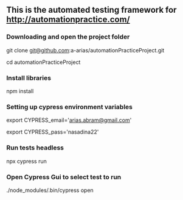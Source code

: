 ## This is the automated testing framework for ​http://automationpractice.com/

### Downloading and open the project folder
git clone git@github.com:a-arias/automationPracticeProject.git

cd automationPracticeProject

### Install libraries
npm install

### Setting up cypress environment variables
export CYPRESS_email='arias.abram@gmail.com'

export CYPRESS_pass='nasadina22'

### Run tests headless
npx cypress run

### Open Cypress Gui to select test to run
 ./node_modules/.bin/cypress open   